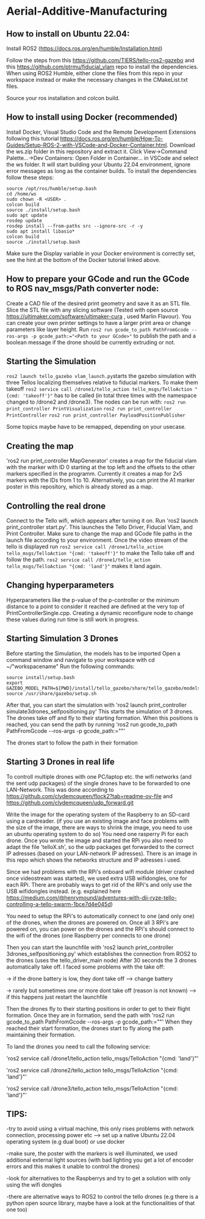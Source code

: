 # Aerial-Additive-Manufacturing


## How to install on Ubuntu 22.04:
Install ROS2 (https://docs.ros.org/en/humble/Installation.html)

Follow the steps from this https://github.com/TIERS/tello-ros2-gazebo and this https://github.com/ptrmu/fiducial_vlam repo to install the dependencies. When using ROS2 Humble, either clone the files from this repo in your workspace instead or make the necessary changes in the CMakeList.txt files.

Source your ros installation and colcon build.

## How to install using Docker (recommended)
Install Docker, Visual Studio Code and the Remote Development Extensions following this tutorial https://docs.ros.org/en/humble/How-To-Guides/Setup-ROS-2-with-VSCode-and-Docker-Container.html. Download the ws.zip folder in this repository and extract it. Click View->Command Palette...->Dev Containers: Open Folder in Container... in VSCode and select the ws folder. It will start building your Ubuntu 22.04 environment, ignore error messages as long as the container builds. To install the dependencies follow these steps:
```
source /opt/ros/humble/setup.bash
cd /home/ws 
sudo chown -R <USER> . 
colcon build 
source ./install/setup.bash 
sudo apt update 
rosdep update 
rosdep install --from-paths src --ignore-src -r -y 
sudo apt install libasio*
colcon build
source ./install/setup.bash
```
Make sure the Display variable in your Docker environment is correctly set, see the hint at the bottom of the Docker tutorial linked above.

## How to prepare your GCode and run the GCode to ROS nav_msgs/Path converter node:
Create a CAD file of the desired print geometry and save it as an STL file.
Slice the STL file with any slicing software (Tested with open source https://ultimaker.com/software/ultimaker-cura , used Marlin Flavour). You can create your own printer settings to have a larger print area or change parameters like layer height. Run `ros2 run gcode_to_path PathFromGcode --ros-args -p gcode_path:="<Path to your GCode>"` to publish the path and a boolean message if the drone should be currently extruding or not. 

## Starting the Simulation

`ros2 launch tello_gazebo vlam_launch.py`starts the gazebo simulation with three Tellos localizing themselves relative to fiducial markers. To make them takeoff `ros2 service call /drone1/tello_action tello_msgs/TelloAction "{cmd: 'takeoff'}"` has to be called (in total three times with the namespace changed to /drone2 and /drone3). 
The nodes can be run with:
`ros2 run print_controller PrintVisualization`
`ros2 run print_controller PrintController`
`ros2 run print_controller PayloadPositionPublisher`

Some topics maybe have to be remapped, depending on your usecase.

## Creating the map
'ros2 run print_controller MapGenerator' creates a map for the fiducial vlam with the marker with ID 0 starting at the top left and the offsets to the other markers specified in the programm. Currently it creates a map for 2x5 markers with the IDs from 1 to 10. Alternatively, you can print the A1 marker poster in this repository, which is already stored as a map.  

## Controlling the real drone
Connect to the Tello wifi, which appears after turning it on. Run 'ros2 launch print_controller start.py'. This launches the Tello Driver, Fiducial Vlam, and Print Controller. Make sure to change the map and GCode file paths in the launch file according to your environment.  Once the video stream of the tello is displayed run `ros2 service call /drone1/tello_action tello_msgs/TelloAction "{cmd: 'takeoff'}"` to make the Tello take off and follow the path. `ros2 service call /drone1/tello_action tello_msgs/TelloAction "{cmd: 'land'}"` makes it land again. 

## Changing hyperparameters
Hyperparameters like the p-value of the p-controller or the minimum distance to a point to consider it reached are defined at the very top of PrintControllerSingle.cpp. Creating a dynamic reconfigure node to change these values during run time is still work in progress.


## Starting Simulation 3 Drones
Before starting the Simulation, the models has to be imported
Open a command window and navigate to your workspace with cd ~/"workspacename"
Run the following commands:

    source install/setup.bash
    export GAZEBO_MODEL_PATH=${PWD}/install/tello_gazebo/share/tello_gazebo/models
    source /usr/share/gazebo/setup.sh
 
After that, you can start the simulation with 'ros2 launch print_controller simulate3drones_selfpositioning.py'
This starts the simulation of 3 drones. The drones take off and fly to their starting formation. When this positions is reached, you can send the path by running 'ros2 run gcode_to_path PathFromGcode --ros-args -p gcode_path:="<Path to your GCode>"'

The drones start to follow the path in their formation

## Starting 3 Drones in real life

To controll multiple drones with one PC/laptop etc. the wifi networks (and the sent udp packages) of the single drones have to be forwarded to one LAN-Network.
This was done according to https://github.com/clydemcqueen/flock2?tab=readme-ov-file and https://github.com/clydemcqueen/udp_forward.git


Write the image for the operating system of the Raspberry to an SD-card using a cardreader. (if you use an existing image and face problems with the size of the image, there are ways to shrink the image, you need to use an ubuntu operating system to do so)
You need one rasperry Pi for each drone. Once you wrote the image and started the RPi you also need to adapt the file 'telloX.sh', so the udp packages get forwarded to the correct IP adresses (based on your LAN-network IP adresses). There is an image in this repo which shows the networks structure and IP adresses i used.

Since we had problems with the RPi's onboard wifi module (driver crashed once videostream was started), we used extra USB wifidongles, one for each RPi.
There are probably ways to get rid of the RPi's and only use the USB wifidongles instead. (e.g. explained here https://medium.com/@henrymound/adventures-with-dji-ryze-tello-controlling-a-tello-swarm-1bce7d4e045d)

You need to setup the RPi's to automatically connect to one (and only one) of the drones, when the drones are powered on.
Once all 3 RPi's are powered on, you can power on the drones and the RPi's should connect to the wifi of the drones (one Raspberry per connects to one drone)

Then you can start the launchfile with 'ros2 launch print_controller 3drones_selfpositioning.py' which establishes the connection from ROS2 to the drones (uses the tello_driver_main node)
After 30 seconds the 3 drones automatically take off. I faced some problems with the take off:
  
  -> if the drone battery is low, they dont take off --> change battery
  
  -> rarely but sometimes one or more dont take off (reason is not known) --> if this happens just restart the launchfile

Then the drones fly to their starting positions in order to get to their flight formation.
Once they are in formation, send the path with 'ros2 run gcode_to_path PathFromGcode --ros-args -p gcode_path:="<Path to your GCode>"'
When they reached their start formation, the drones start to fly along the path maintaining their formation. 

To land the drones you need to call the following service:

'ros2 service call /drone1/tello_action tello_msgs/TelloAction "{cmd: 'land'}"'

'ros2 service call /drone2/tello_action tello_msgs/TelloAction "{cmd: 'land'}"'

'ros2 service call /drone3/tello_action tello_msgs/TelloAction "{cmd: 'land'}"'


## TIPS:

-try to avoid using a virtual machine,  this only rises problems with network connection, processing power etc --> set up a native Ubuntu 22.04 operating system (e.g dual boot) or use docker

-make sure, the poster with the markers is well illuminated, we used additional external light sources (with bad lighting you get a lot of encoder errors and this makes it unable to control the drones)

-look for alternatives to the Raspberrys and try to get a solution with only using the wifi dongles

-there are alternative ways to ROS2 to control the tello drones (e.g there is a python open source library, maybe have a look at the functionalities of that one too)




